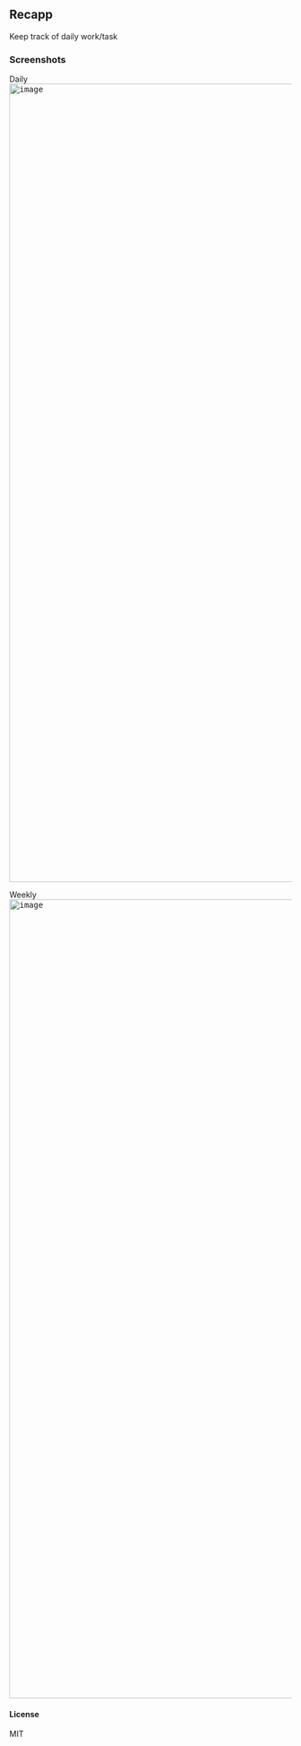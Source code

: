 ## Recapp

Keep track of daily work/task

### Screenshots

Daily
<kbd>
<img width="1425" alt="image" src="https://user-images.githubusercontent.com/30859809/235341592-619ea301-677c-47fb-9d3a-a2536bdfccd4.png">
</kbd>

Weekly
<kbd>
<img width="1426" alt="image" src="https://user-images.githubusercontent.com/30859809/235341618-2c927a8a-b45d-4593-be54-62169c6b8703.png">
</kbd>

#### License

MIT
